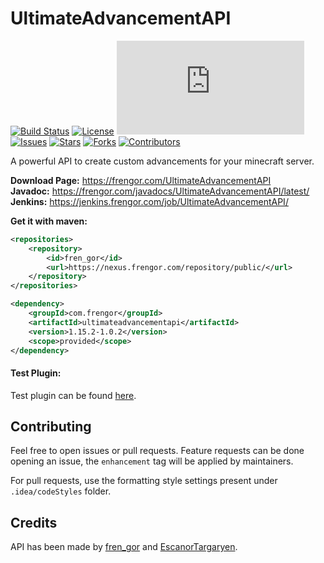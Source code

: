 # UltimateAdvancementAPI
[![Build Status](https://jenkins.frengor.com/job/UltimateAdvancementAPI/badge/icon)](https://jenkins.frengor.com/job/UltimateAdvancementAPI/)
[![License](https://img.shields.io/badge/license-LGPL--3.0-orange)](https://github.com/frengor/UltimateAdvancementAPI/blob/main/LGPL)
[![Version](https://frengor.com/UltimateAdvancementAPI/last-release.php)](https://jenkins.frengor.com/job/UltimateAdvancementAPI/)
[![Issues](https://img.shields.io/github/issues/frengor/UltimateAdvancementAPI)](https://github.com/frengor/UltimateAdvancementAPI/issues)
[![Stars](https://img.shields.io/github/stars/frengor/UltimateAdvancementAPI)](https://github.com/frengor/UltimateAdvancementAPI/stargazers)
[![Forks](https://img.shields.io/github/forks/frengor/UltimateAdvancementAPI)](https://github.com/frengor/UltimateAdvancementAPI/network)
[![Contributors](https://img.shields.io/github/contributors/frengor/UltimateAdvancementAPI)](https://github.com/frengor/UltimateAdvancementAPI/graphs/contributors)

A powerful API to create custom advancements for your minecraft server.

**Download Page:** <https://frengor.com/UltimateAdvancementAPI>  
**Javadoc:** <https://frengor.com/javadocs/UltimateAdvancementAPI/latest/>  
**Jenkins:** <https://jenkins.frengor.com/job/UltimateAdvancementAPI/>

**Get it with maven:**
```xml
<repositories>
    <repository>
        <id>fren_gor</id>
        <url>https://nexus.frengor.com/repository/public/</url>
    </repository>
</repositories>
```   
```xml
<dependency>
    <groupId>com.frengor</groupId>
    <artifactId>ultimateadvancementapi</artifactId>
    <version>1.15.2-1.0.2</version>
    <scope>provided</scope>
</dependency>
```

#### Test Plugin:

Test plugin can be found [here](https://github.com/frengor/UltimateAdvancementAPI-Tests).

## Contributing

Feel free to open issues or pull requests. Feature requests can be done opening an issue, the `enhancement` tag will be applied by maintainers.

For pull requests, use the formatting style settings present under `.idea/codeStyles` folder.

## Credits

API has been made by [fren_gor](https://github.com/frengor) and [EscanorTargaryen](https://github.com/EscanorTargaryen).
